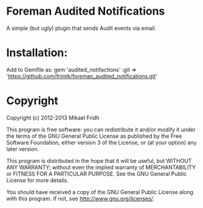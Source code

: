 Foreman Audited Notifications
=============================

A simple (but ugly) plugin that sends Audit events via email.

# Installation:

Add to Gemfile as:
  gem 'audited_notifactions' :git => 'https://github.com/frimik/foreman_audited_notifications.git'

# Copyright

Copyright (c) 2012-2013 Mikael Fridh

This program is free software: you can redistribute it and/or modify
it under the terms of the GNU General Public License as published by
the Free Software Foundation, either version 3 of the License, or
(at your option) any later version.

This program is distributed in the hope that it will be useful,
but WITHOUT ANY WARRANTY; without even the implied warranty of
MERCHANTABILITY or FITNESS FOR A PARTICULAR PURPOSE.  See the
GNU General Public License for more details.

You should have received a copy of the GNU General Public License
along with this program.  If not, see <http://www.gnu.org/licenses/>.
